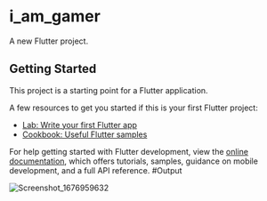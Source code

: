 # i_am_gamer

A new Flutter project.

## Getting Started

This project is a starting point for a Flutter application.

A few resources to get you started if this is your first Flutter project:

- [Lab: Write your first Flutter app](https://docs.flutter.dev/get-started/codelab)
- [Cookbook: Useful Flutter samples](https://docs.flutter.dev/cookbook)

For help getting started with Flutter development, view the
[online documentation](https://docs.flutter.dev/), which offers tutorials,
samples, guidance on mobile development, and a full API reference.
#Output

![Screenshot_1676959632](https://user-images.githubusercontent.com/114842734/220261281-d720ab14-87c5-4bc3-b7e4-f8ded34e7f65.png)
